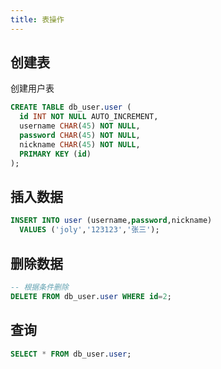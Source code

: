 ```yaml
---
title: 表操作
---
```


## 创建表

创建用户表

```sql
CREATE TABLE db_user.user (
  id INT NOT NULL AUTO_INCREMENT,
  username CHAR(45) NOT NULL,
  password CHAR(45) NOT NULL,
  nickname CHAR(45) NOT NULL,
  PRIMARY KEY (id)
);
```

## 插入数据

```sql
INSERT INTO user (username,password,nickname)
  VALUES ('joly','123123','张三');
```

## 删除数据

```sql
-- 根据条件删除
DELETE FROM db_user.user WHERE id=2;
```

## 查询

```sql
SELECT * FROM db_user.user;
```
